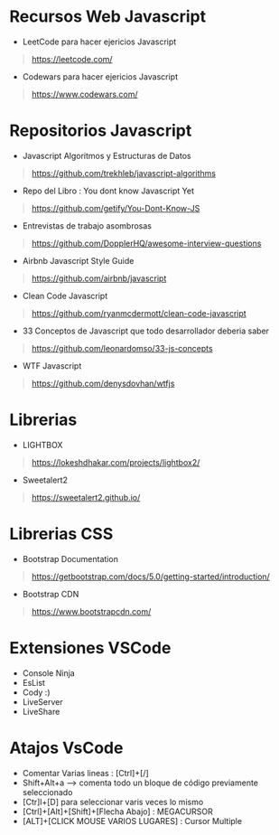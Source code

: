 # Recursos Web Javascript

* LeetCode para hacer ejericios Javascript
> https://leetcode.com/

* Codewars para hacer ejericios Javascript
> https://www.codewars.com/

# Repositorios Javascript

* Javascript Algoritmos y Estructuras de Datos
> https://github.com/trekhleb/javascript-algorithms

* Repo del Libro : You dont know Javascript Yet
> https://github.com/getify/You-Dont-Know-JS

* Entrevistas de trabajo asombrosas
> https://github.com/DopplerHQ/awesome-interview-questions

* Airbnb Javascript Style Guide
> https://github.com/airbnb/javascript

* Clean Code Javascript
> https://github.com/ryanmcdermott/clean-code-javascript

* 33 Conceptos de Javascript que todo desarrollador deberia saber
> https://github.com/leonardomso/33-js-concepts

* WTF Javascript
> https://github.com/denysdovhan/wtfjs

# Librerias

* LIGHTBOX
> https://lokeshdhakar.com/projects/lightbox2/

* Sweetalert2
> https://sweetalert2.github.io/

# Librerias CSS

* Bootstrap Documentation
> https://getbootstrap.com/docs/5.0/getting-started/introduction/

* Bootstrap CDN
> https://www.bootstrapcdn.com/

# Extensiones VSCode

* Console Ninja
* EsList
* Cody :)
* LiveServer
* LiveShare

# Atajos VsCode

* Comentar Varias lineas : [Ctrl]+[/]
* Shift+Alt+a  --> comenta todo un bloque de código previamente seleccionado
* [Ctr]l+[D] para seleccionar varis veces lo mismo
* [Ctrl]+[Alt]+[Shift]+[Flecha Abajo] : MEGACURSOR
* [ALT]+[CLICK MOUSE VARIOS LUGARES] : Cursor Multiple
